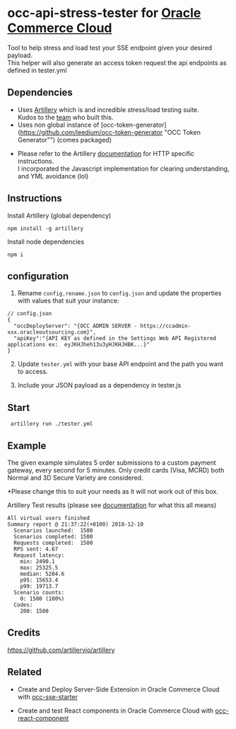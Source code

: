 # occ-api-stress-tester for [Oracle Commerce Cloud](https://cloud.oracle.com/en_US/commerce-cloud "Oracle Commerce Cloud")

Tool to help stress and load test your SSE endpoint given your desired payload.   
This helper will also generate an access token request the api endpoints as defined in tester.yml

## Dependencies
- Uses [Artillery](https://artillery.io/docs/getting-started/) which is and incredible stress/load testing suite.   
Kudos to the [team](https://github.com/artilleryio/artillery) who built this.
- Uses non global instance of [occ-token-generator](https://github.com/leedium/occ-token-generator "OCC Token Generator"") (comes packaged)

* Please refer to the Artillery [documentation](https://artillery.io/docs/http-reference/ "Artillery HTTP Reference") for HTTP specific instructions.   
I incorporated the Javascript implementation for clearing understanding, and YML avoidance (lol) 

## Instructions

Install Artillery (global dependency)
```
npm install -g artillery
```

Install node dependencies
```
npm i
``` 

## configuration

1. Rename `config.rename.json` to `config.json` and update the properties with values that suit your instance:
```
// config.json
{
  "occDeployServer": "{OCC ADMIN SERVER - https://ccadmin-xxx.oracleoutsourcing.com}",
  "apiKey":"{API KEY as defined in the Settings Web API Registered applications ex:  eyJKHJheh13u3yHJKHJHBK...}"
}

```

2. Update `tester.yml` with your base API endpoint and the path you want to access.

3. Include your JSON payload as a dependency in tester.js

## Start
```
 artillery run ./tester.yml
```

## Example
The given example simulates 5 order submissions to a custom payment gateway, every second for 5 minutes. 
Only credit cards (Visa, MCRD) both Normal and 3D Secure Variety are considered.

*Please change this to suit your needs as it will not work out of this box.

Artillery Test results (please see [documentation](https://artillery.io/docs/getting-started/#running-the-test) for what this all means)
```
All virtual users finished
Summary report @ 21:37:22(+0100) 2018-12-10
  Scenarios launched:  1500
  Scenarios completed: 1500
  Requests completed:  1500
  RPS sent: 4.67
  Request latency:
    min: 2490.1
    max: 25325.5
    median: 5204.6
    p95: 15653.4
    p99: 19713.7
  Scenario counts:
    0: 1500 (100%)
  Codes:
    200: 1500

```

## Credits
https://github.com/artilleryio/artillery


## Related
- Create and Deploy Server-Side Extension in Oracle Commerce Cloud
 with [occ-sse-starter](https://github.com/leedium/occ-sse-starter)   
 
- Create and test React components in Oracle Commerce Cloud with [occ-react-component](https://github.com/leedium/occ-react-component)
